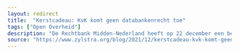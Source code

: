 ```yaml
---
layout: redirect
title:  "Kerstcadeau: KvK komt geen databankenrecht toe"
tags: ["Open Overheid"]
description: "De Rechtbank Midden-Nederland heeft op 22 december een belangrijke uitspraak gedaan. De Kamer van Koophandel (KvK) kan zich niet beroepen op het databankenrecht in het stellen van eisen aan gebruikers van de data uit het Handelsregister."
source: "https://www.zylstra.org/blog/2021/12/kerstcadeau-kvk-komt-geen-databankenrecht-toe/"
---
```

